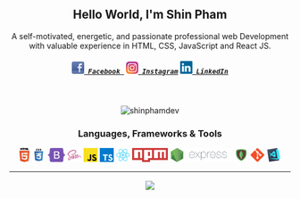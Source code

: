 <h2 align="center">Hello World, I'm Shin Pham</h2>
<p align="center">
  A self-motivated, energetic, and passionate professional web Development with valuable experience in HTML, CSS, JavaScript and React JS.
</p>
<h5 align="center">
  <code><a href="https://fb.com/thachquisal.net" target="blank" title="Facebook Profile"><img width="22" src="./img/facebook-32x32.png"> Facebook </a></code>
  <code><a href="https://instagram.com/shinpham.dev" target="blank" title="Instagram Profile"><img width="22" src="./img/instagram.svg"> Instagram</a></code>
  <code><a href="https://linkedin.com/in/shinphamdev" target="blank" title="LinkedIn Profile"><img width="22" src="./img/linkedin.svg"> LinkedIn</a></code>
</h5>
<br>

<p align="center"> <img src="https://komarev.com/ghpvc/?username=shinphamdev&label=Profile%20views&color=0e75b6&style=flat" alt="shinphamdev" /> </p>

<h3 align="center">Languages, Frameworks & Tools</h3>

<p align="center">
  <code><img title="HTML5" height="25" src="./img/html5.svg"></code>
  <code><img title="CSS" height="25" src="./img/css.svg"></code>
  <code><img title="Bootstrap" height="25" src="./img/bootstrap-5.png"></code>
  <code><img title="SASS" height="25" src="./img/sass.svg"></code>
  <code><img title="JavaScript" height="25" src="./img/javascript.svg"></code>
  <code><img title="TypeScript" height="25" src="./img/typescript.png"></code>
  <code><img title="React" height="25" src="./img/react-original.svg"></code>
  <code><img title="npm" height="25" src="./img/npm.png"></code>
  <code><img title="NodeJS" height="25" src="./img/nodejs.png"></code>
  <code><img title="ExpressJS" height="25" src="./img/Expressjs.png"></code>
  <code><img title="MongoDB" height="25" src="./img/mongodb.png"></code>
  <code><img title="Git" height="25" src="./img/git-original.svg"></code>
  <code><img title="VSCode" height="25" src="./img/vscode.png"></code>
</p>

<hr>

<p align=center>
  <img height="175" align=center src="https://github-readme-stats.vercel.app/api?username=shinphamdev&show_icons=true&theme=gotham" />
</p>
